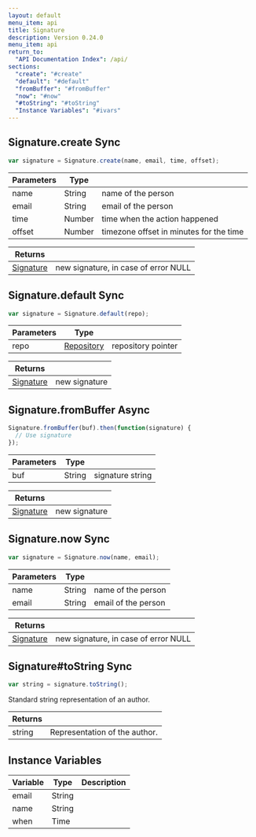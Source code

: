 ```yaml
---
layout: default
menu_item: api
title: Signature
description: Version 0.24.0
menu_item: api
return_to:
  "API Documentation Index": /api/
sections:
  "create": "#create"
  "default": "#default"
  "fromBuffer": "#fromBuffer"
  "now": "#now"
  "#toString": "#toString"
  "Instance Variables": "#ivars"
---
```


## <a name="create"></a><span>Signature.</span>create <span class="tags"><span class="sync">Sync</span></span>

```js
var signature = Signature.create(name, email, time, offset);
```

| Parameters | Type |   |
| --- | --- | --- |
| name | String | name of the person |
| email | String | email of the person |
| time | Number | time when the action happened |
| offset | Number | timezone offset in minutes for the time |

| Returns |  |
| --- | --- |
| [Signature](/api/signature/) | new signature, in case of error NULL |

## <a name="default"></a><span>Signature.</span>default <span class="tags"><span class="sync">Sync</span></span>

```js
var signature = Signature.default(repo);
```

| Parameters | Type |   |
| --- | --- | --- |
| repo | [Repository](/api/repository/) | repository pointer |

| Returns |  |
| --- | --- |
| [Signature](/api/signature/) | new signature |

## <a name="fromBuffer"></a><span>Signature.</span>fromBuffer <span class="tags"><span class="async">Async</span></span>

```js
Signature.fromBuffer(buf).then(function(signature) {
  // Use signature
});
```

| Parameters | Type |   |
| --- | --- | --- |
| buf | String | signature string |

| Returns |  |
| --- | --- |
| [Signature](/api/signature/) | new signature |

## <a name="now"></a><span>Signature.</span>now <span class="tags"><span class="sync">Sync</span></span>

```js
var signature = Signature.now(name, email);
```

| Parameters | Type |   |
| --- | --- | --- |
| name | String | name of the person |
| email | String | email of the person |

| Returns |  |
| --- | --- |
| [Signature](/api/signature/) | new signature, in case of error NULL |

## <a name="toString"></a><span>Signature#</span>toString <span class="tags"><span class="sync">Sync</span></span>

```js
var string = signature.toString();
```

Standard string representation of an author.

| Returns |  |
| --- | --- |
| string | Representation of the author. |

## <a name="ivars"></a>Instance Variables

| Variable | Type | Description |
| --- | --- | --- |
| <a name="email"></a>email | String |  |
| <a name="name"></a>name | String |  |
| <a name="when"></a>when | Time |  |


